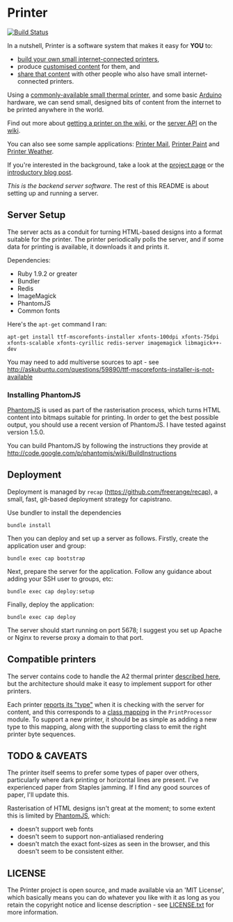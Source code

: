 Printer
===========

[![Build Status](https://secure.travis-ci.org/freerange/printer.png?branch=master)](http://travis-ci.org/freerange/printer)

In a nutshell, Printer is a software system that makes it easy for **YOU** to:

* [build your own small internet-connected printers][getting-a-printer],
* produce [customised content][] for them, and
* [share that content][] with other people who also have small internet-connected printers.

Using a [commonly-available small thermal printer][getting-a-printer], and some basic [Arduino][] hardware, we can send small, designed bits of content from the internet to be printed anywhere in the world.

Find out more about [getting a printer on the wiki][getting-a-printer], or the [server API][api] on the [wiki][].

You can also see some sample applications: [Printer Mail](https://github.com/freerange/printer-mail), [Printer Paint](https://github.com/freerange/printer-paint) and [Printer Weather](https://github.com/freerange/printer-weather).

If you're interested in the background, take a look at the [project page](http://gofreerange.com/printer) or the [introductory blog post](http://gofreerange.com/hello-printer).

*This is the backend server software*. The rest of this README is about setting up and running a server.


Server Setup
-------------

The server acts as a conduit for turning HTML-based designs into a format suitable for the printer. The printer periodically polls the server, and if some data for printing is available, it downloads it and prints it.

Dependencies:

* Ruby 1.9.2 or greater
* Bundler
* Redis
* ImageMagick
* PhantomJS
* Common fonts

Here's the `apt-get` command I ran:

    apt-get install ttf-mscorefonts-installer xfonts-100dpi xfonts-75dpi xfonts-scalable xfonts-cyrillic redis-server imagemagick libmagick++-dev

You may need to add multiverse sources to apt - see http://askubuntu.com/questions/59890/ttf-mscorefonts-installer-is-not-available


### Installing PhantomJS

[PhantomJS][] is used as part of the rasterisation process, which turns HTML content into bitmaps suitable for printing. In order to get the best possible output, you should use a recent version of PhantomJS. I have tested against version 1.5.0.

You can build PhantomJS by following the instructions they provide at  http://code.google.com/p/phantomjs/wiki/BuildInstructions


## Deployment

Deployment is managed by `recap` (https://github.com/freerange/recap), a small, fast, git-based deployment strategy for capistrano.

Use bundler to install the dependencies

    bundle install

Then you can deploy and set up a server as follows. Firstly, create the application user and group:

    bundle exec cap bootstrap

Next, prepare the server for the application. Follow any guidance about adding your SSH user to groups, etc:

    bundle exec cap deploy:setup

Finally, deploy the application:

    bundle exec cap deploy

The server should start running on port 5678; I suggest you set up Apache or Nginx to reverse proxy a domain to that port.


## Compatible printers

The server contains code to handle the A2 thermal printer [described here][getting-a-printer], but the architecture should make it easy to implement support for other printers.

Each printer [reports its "type"][reporting-type] when it is checking with the server for content, and this corresponds to a [class mapping][type-mapping] in the `PrintProcessor` module. To support a new printer, it should be as simple as adding a new type to this mapping, along with the supporting class to emit the right printer byte sequences.


TODO & CAVEATS
----

The printer itself seems to prefer some types of paper over others, particularly where dark printing or horizontal lines are present. I've experienced paper from Staples jamming. If I find any good sources of paper, I'll update this.

Rasterisation of HTML designs isn't great at the moment; to some extent this is limited by [PhantomJS], which:

* doesn't support web fonts
* doesn't seem to support non-antialiased rendering
* doesn't match the exact font-sizes as seen in the browser, and this doesn't seem to be consistent either.


LICENSE
-------

The Printer project is open source, and made available via an 'MIT License', which basically means you can do whatever you like with it as long as you retain the copyright notice and license description - see [LICENSE.txt] for more information.


[timmy]: http://gofreerange.com/timmy
[Arduino]: http://ardunio.cc
[PhantomJS]: http://phantomjs.org
[wiki]: https://github.com/freerange/printer/wiki
[getting-a-printer]: https://github.com/freerange/printer/wiki/Making-your-own-printer
[customised content]: https://github.com/freerange/printer/wiki/Building-content-services
[share that content]: https://github.com/freerange/printer/wiki/Architecture
[api]: https://github.com/freerange/printer/wiki/API
[LICENSE.txt]: https://raw.github.com/freerange/printer/master/LICENSE.txt
[reporting-type]: https://github.com/freerange/printer/blob/master/printer.ino#L13
[type-mapping]: https://github.com/freerange/printer/blob/master/lib/print_processor.rb